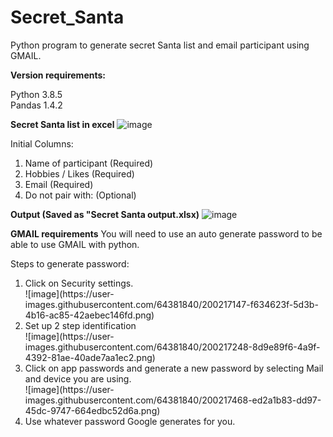 # Secret_Santa
Python program to generate secret Santa list and email participant using GMAIL.

**Version requirements:**

Python 3.8.5
<br>Pandas 1.4.2
<br>

**Secret Santa list in excel**
![image](https://user-images.githubusercontent.com/64381840/200215672-14b80f49-de65-432a-a655-9466d47bc550.png)

Initial Columns:
<ol>
<li>Name of participant (Required)</li>
<li>Hobbies / Likes (Required)</li> 
<li>Email (Required)</li>
<li>Do not pair with: (Optional)</li>
</ol>


**Output (Saved as "Secret Santa output.xlsx)**
![image](https://user-images.githubusercontent.com/64381840/200216286-4e593de6-67f2-4bfb-b5de-a2926a776cab.png)


**GMAIL requirements**
You will need to use an auto generate password to be able to use GMAIL with python.

Steps to generate password:
<ol>
  <li>Click on Security settings.</li>
  ![image](https://user-images.githubusercontent.com/64381840/200217147-f634623f-5d3b-4b16-ac85-42aebec146fd.png)
  <li>Set up 2 step identification</li>
  ![image](https://user-images.githubusercontent.com/64381840/200217248-8d9e89f6-4a9f-4392-81ae-40ade7aa1ec2.png)
  <li>Click on app passwords and generate a new password by selecting Mail and device you are using.</li>
  ![image](https://user-images.githubusercontent.com/64381840/200217468-ed2a1b83-dd97-45dc-9747-664edbc52d6a.png)
  <li>Use whatever password Google generates for you.</li>
  <ol/>


